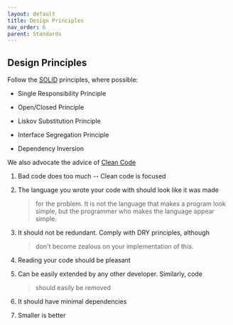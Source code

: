 ```yaml
---
layout: default
title: Design Principles
nav_order: 6
parent: Standards
---
```


Design Principles
-----------------

Follow the [SOLID](https://en.wikipedia.org/wiki/SOLID)
principles, where possible:

-   Single Responsibility Principle

-   Open/Closed Principle

-   Liskov Substitution Principle

-   Interface Segregation Principle

-   Dependency Inversion

We also advocate the advice of [Clean
Code](https://www.oreilly.com/library/view/clean-code/9780136083238/)

1.  Bad code does too much -- Clean code is focused

2.  The language you wrote your code with should look like it was made
    > for the problem. It is not the language that makes a program look
    > simple, but the programmer who makes the language appear simple.

3.  It should not be redundant. Comply with DRY principles, although
    > don't become zealous on your implementation of this.

4.  Reading your code should be pleasant

5.  Can be easily extended by any other developer. Similarly, code
    > should easily be removed

6.  It should have minimal dependencies

7.  Smaller is better
